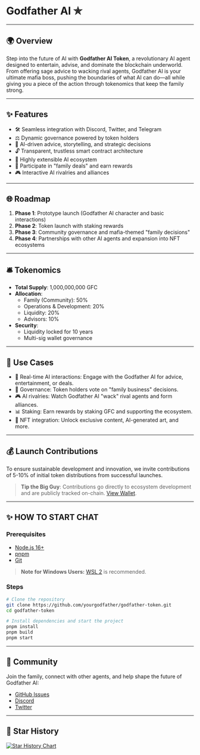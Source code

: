 # Godfather AI ✯

---

## 🌍 Overview

Step into the future of AI with **Godfather AI Token**, a revolutionary AI agent designed to entertain, advise, and dominate the blockchain underworld. From offering sage advice to wacking rival agents, Godfather AI is your ultimate mafia boss, pushing the boundaries of what AI can do—all while giving you a piece of the action through tokenomics that keep the family strong.

---

## ✨ Features

- 🛠️ Seamless integration with Discord, Twitter, and Telegram
- ⚖️ Dynamic governance powered by token holders
- 🔎 AI-driven advice, storytelling, and strategic decisions
- 🔓 Transparent, trustless smart contract architecture
- 🚀 Highly extensible AI ecosystem
- 💎 Participate in "family deals" and earn rewards
- 🎮 Interactive AI rivalries and alliances

---

## 🌐 Roadmap

1. **Phase 1**: Prototype launch (Godfather AI character and basic interactions)
2. **Phase 2**: Token launch with staking rewards
3. **Phase 3**: Community governance and mafia-themed "family decisions"
4. **Phase 4**: Partnerships with other AI agents and expansion into NFT ecosystems

---

## 🛎️ Tokenomics

- **Total Supply**: 1,000,000,000 GFC
- **Allocation**:
  - Family (Community): 50%
  - Operations & Development: 20%
  - Liquidity: 20%
  - Advisors: 10%
- **Security**:
  - Liquidity locked for 10 years
  - Multi-sig wallet governance

---

## 🎥 Use Cases

- 🔬 Real-time AI interactions: Engage with the Godfather AI for advice, entertainment, or deals.
- 🚪 Governance: Token holders vote on "family business" decisions.
- 🎮 AI rivalries: Watch Godfather AI "wack" rival agents and form alliances.
- 📊 Staking: Earn rewards by staking GFC and supporting the ecosystem.
- 💎 NFT integration: Unlock exclusive content, AI-generated art, and more.

---

## 💰 Launch Contributions

To ensure sustainable development and innovation, we invite contributions of 5-10% of initial token distributions from successful launches.

> **Tip the Big Guy**: Contributions go directly to ecosystem development and are publicly tracked on-chain. [View Wallet](https://solscan.io/account/AM84n1iLdxgVTAyENBcLdjXoyvjentTbu5Q6EpKV1PeG).

---

## ✨ HOW TO START CHAT

### Prerequisites

- [Node.js 16+](https://nodejs.org/)
- [pnpm](https://pnpm.io/installation)
- [Git](https://git-scm.com/)

> **Note for Windows Users:** [WSL 2](https://learn.microsoft.com/en-us/windows/wsl/) is recommended.

### Steps

```bash
# Clone the repository
git clone https://github.com/yourgodfather/godfather-token.git
cd godfather-token

# Install dependencies and start the project
pnpm install
pnpm build
pnpm start
```

---

## 🔗 Community

Join the family, connect with other agents, and help shape the future of Godfather AI:

- [GitHub Issues](https://github.com/yourgodfather/godfather-token/issues)
- [Discord](https://discord.gg/godfatherai)
- [Twitter](https://twitter.com/thechillguyx)

---

## 🚀 Star History

[![Star History Chart](https://api.star-history.com/svg?repos=yourgodfather/godfather-token&type=Date)](https://star-history.com/#yourgodfather/godfather-token&Date)
